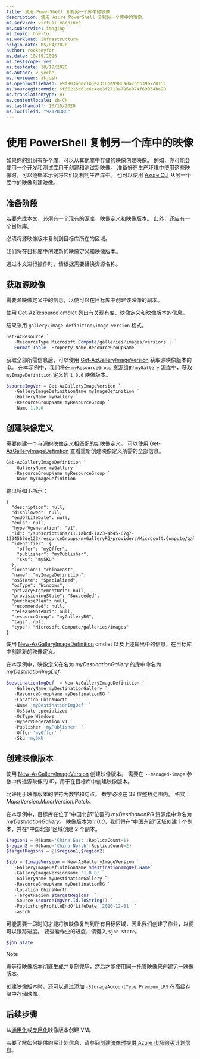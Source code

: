```yaml
---
title: 使用 PowerShell 复制另一个库中的映像
description: 使用 Azure PowerShell 复制另一个库中的映像。
ms.service: virtual-machines
ms.subservice: imaging
ms.topic: how-to
ms.workload: infrastructure
origin.date: 05/04/2020
author: rockboyfor
ms.date: 10/19/2020
ms.testscope: yes
ms.testdate: 10/19/2020
ms.author: v-yeche
ms.reviewer: akjosh
ms.openlocfilehash: e9f903bbdc1b5ea316be9986a0acbbb39b7c815c
ms.sourcegitcommit: 6f66215d61c6c4ee3f2713a796e074f69934ba98
ms.translationtype: HT
ms.contentlocale: zh-CN
ms.lasthandoff: 10/16/2020
ms.locfileid: "92128386"
---
```

<!--Verified successfully-->
# <a name="copy-an-image-from-another-gallery-using-powershell"></a>使用 PowerShell 复制另一个库中的映像

如果你的组织有多个库，可以从其他库中存储的映像创建映像。 例如，你可能会使用一个开发和测试库用于创建和测试新映像。 准备好在生产环境中使用这些映像时，可以遵循本示例将它们复制到生产库中。 也可以使用 [Azure CLI](image-version-another-gallery-cli.md) 从另一个库中的映像创建映像。

## <a name="before-you-begin"></a>准备阶段

若要完成本文，必须有一个现有的源库、映像定义和映像版本。 此外，还应有一个目标库。 

必须将源映像版本复制到目标库所在的区域。 

我们将在目标库中创建新的映像定义和映像版本。

通过本文进行操作时，请根据需要替换资源名称。

## <a name="get-the-source-image"></a>获取源映像 

需要源映像定义中的信息，以便可以在目标库中创建该映像的副本。

使用 [Get-AzResource](https://docs.microsoft.com/powershell/module/az.resources/get-azresource) cmdlet 列出有关现有库、映像定义和映像版本的信息。

结果采用 `gallery\image definition\image version` 格式。

```powershell
Get-AzResource `
   -ResourceType Microsoft.Compute/galleries/images/versions | `
   Format-Table -Property Name,ResourceGroupName
```

获取全部所需信息后，可以使用 [Get-AzGalleryImageVersion](https://docs.microsoft.com/powershell/module/az.compute/get-azgalleryimageversion) 获取源映像版本的 ID。 在本示例中，我们将在 `myResourceGroup` 资源组的 `myGallery` 源库中，获取 `myImageDefinition` 定义的 `1.0.0` 映像版本。

```powershell
$sourceImgVer = Get-AzGalleryImageVersion `
   -GalleryImageDefinitionName myImageDefinition `
   -GalleryName myGallery `
   -ResourceGroupName myResourceGroup `
   -Name 1.0.0
```

## <a name="create-the-image-definition"></a>创建映像定义 

需要创建一个与源的映像定义相匹配的新映像定义。 可以使用 [Get-AzGalleryImageDefinition](https://docs.microsoft.com/powershell/module/az.compute/get-azgalleryimagedefinition) 查看重新创建映像定义所需的全部信息。

```powershell
Get-AzGalleryImageDefinition `
   -GalleryName myGallery `
   -ResourceGroupName myResourceGroup `
   -Name myImageDefinition
```

输出将如下所示：

```output
{
  "description": null,
  "disallowed": null,
  "endOfLifeDate": null,
  "eula": null,
  "hyperVgeneration": "V1",
  "id": "/subscriptions/1111abcd-1a23-4b45-67g7-1234567de123/resourceGroups/myGalleryRG/providers/Microsoft.Compute/galleries/myGallery/images/myImageDefinition",
  "identifier": {
    "offer": "myOffer",
    "publisher": "myPublisher",
    "sku": "mySKU"
  },
  "location": "chinaeast",
  "name": "myImageDefinition",
  "osState": "Specialized",
  "osType": "Windows",
  "privacyStatementUri": null,
  "provisioningState": "Succeeded",
  "purchasePlan": null,
  "recommended": null,
  "releaseNoteUri": null,
  "resourceGroup": "myGalleryRG",
  "tags": null,
  "type": "Microsoft.Compute/galleries/images"
}
```

使用 [New-AzGalleryImageDefinition](https://docs.microsoft.com/powershell/module/az.compute/new-azgalleryimageversion) cmdlet 以及上述输出中的信息，在目标库中创建新的映像定义。

在本示例中，映像定义在名为 *myDestinationGallery* 的库中命名为 *myDestinationImgDef*。

```powershell
$destinationImgDef  = New-AzGalleryImageDefinition `
   -GalleryName myDestinationGallery `
   -ResourceGroupName myDestinationRG `
   -Location ChinaNorth `
   -Name 'myDestinationImgDef' `
   -OsState specialized `
   -OsType Windows `
   -HyperVGeneration v1 `
   -Publisher 'myPublisher' `
   -Offer 'myOffer' `
   -Sku 'mySKU'
```

## <a name="create-the-image-version"></a>创建映像版本

使用 [New-AzGalleryImageVersion](https://docs.microsoft.com/powershell/module/az.compute/new-azgalleryimageversion) 创建映像版本。 需要在 `--managed-image` 参数中传递源映像的 ID，用于在目标库中创建映像版本。 

允许用于映像版本的字符为数字和句点。 数字必须在 32 位整数范围内。 格式：*MajorVersion*.*MinorVersion*.*Patch*。

在本示例中，目标库在位于“中国北部”位置的 *myDestinationRG* 资源组中命名为 *myDestinationGallery*。 映像版本为 *1.0.0*，我们将在“中国东部”区域创建 1 个副本，并在“中国北部”区域创建 2 个副本。  

```powershell
$region1 = @{Name='China East';ReplicaCount=1}
$region2 = @{Name='China North';ReplicaCount=2}
$targetRegions = @($region1,$region2)

$job = $imageVersion = New-AzGalleryImageVersion `
   -GalleryImageDefinitionName $destinationImgDef.Name`
   -GalleryImageVersionName '1.0.0' `
   -GalleryName myDestinationGallery `
   -ResourceGroupName myDestinationRG `
   -Location ChinaNorth `
   -TargetRegion $targetRegions  `
   -Source $sourceImgVer.Id.ToString() `
   -PublishingProfileEndOfLifeDate '2020-12-01' `
   -asJob 
```

可能需要一段时间才能将该映像复制到所有目标区域，因此我们创建了作业，以便可以跟踪进度。 要查看作业的进度，请键入 `$job.State`。

```powershell
$job.State
```

> [!NOTE]
> 需等待映像版本彻底生成并复制完毕，然后才能使用同一托管映像来创建另一映像版本。
>
> 创建映像版本时，还可以通过添加 `-StorageAccountType Premium_LRS` 在高级存储中存储映像。
>

<!--Not Avaialble on [Zone Redundant Storage](/storage/common/storage-redundancy-zrs)-->
<!--Not Available on , or Zone Redundant Storage by adding `-StorageAccountType Standard_ZRS`-->

## <a name="next-steps"></a>后续步骤

从[通用化](vm-generalized-image-version-powershell.md)或[专用化](vm-specialized-image-version-powershell.md)映像版本创建 VM。

<!--Not Available on [Azure Image Builder (preview)](./linux/image-builder-overview.md)-->

若要了解如何提供购买计划信息，请参阅[创建映像时提供 Azure 市场购买计划信息](marketplace-images.md)。

<!-- Update_Description: update meta properties, wording update, update link -->